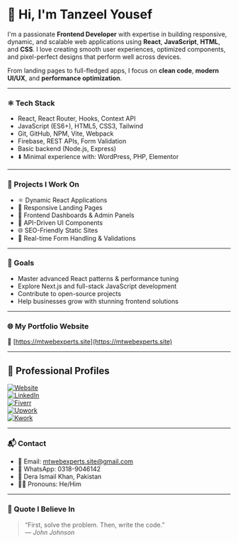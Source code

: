 # 👋 Hi, I'm Tanzeel Yousef

I'm a passionate **Frontend Developer** with expertise in building responsive, dynamic, and scalable web applications using **React**, **JavaScript**, **HTML**, and **CSS**. I love creating smooth user experiences, optimized components, and pixel-perfect designs that perform well across devices.

From landing pages to full-fledged apps, I focus on **clean code**, **modern UI/UX**, and **performance optimization**.

---

### ⚛ Tech Stack

- React, React Router, Hooks, Context API  
- JavaScript (ES6+), HTML5, CSS3, Tailwind  
- Git, GitHub, NPM, Vite, Webpack  
- Firebase, REST APIs, Form Validation  
- Basic backend (Node.js, Express)  
- ⬇️ Minimal experience with: WordPress, PHP, Elementor

---

### 💼 Projects I Work On

- ⚛ Dynamic React Applications  
- 🎯 Responsive Landing Pages  
- 📱 Frontend Dashboards & Admin Panels  
- 🧠 API-Driven UI Components  
- 🌐 SEO-Friendly Static Sites  
- 🔧 Real-time Form Handling & Validations

---

### 🚀 Goals

- Master advanced React patterns & performance tuning  
- Explore Next.js and full-stack JavaScript development  
- Contribute to open-source projects  
- Help businesses grow with stunning frontend solutions

---

### 🌐 My Portfolio Website

🔗 [https://mtwebexperts.site](https://mtwebexperts.site)

---

## 🌟 Professional Profiles

[![Website](https://img.shields.io/badge/Website-MT%20Web%20Experts-black?style=for-the-badge&logo=google-chrome)](https://mtwebexperts.site)  
[![LinkedIn](https://img.shields.io/badge/LinkedIn-Tanzeel%20Yousef-blue?style=for-the-badge&logo=linkedin)](https://www.linkedin.com/in/muhammad-tanzeel-ur-rehman-04b898355/)  
[![Fiverr](https://img.shields.io/badge/Fiverr-Profile-success?style=for-the-badge&logo=fiverr)](https://www.fiverr.com/tanzeelyousef96?public_mode=true)  
[![Upwork](https://img.shields.io/badge/Upwork-Profile-success?style=for-the-badge&logo=upwork)](https://www.upwork.com/freelancers/~019473e56b1a594fa8?mp_source=share)  
[![Kwork](https://img.shields.io/badge/Kwork-Profile-yellow?style=for-the-badge)](https://kwork.com/user/tanzeelyousef)

---

### 📬 Contact

- 📧 Email: [mtwebexperts.site@gmail.com](mailto:mtwebexperts.site@gmail.com)  
- 📱 WhatsApp: 0318-9046142  
- 📍 Dera Ismail Khan, Pakistan  
- 🧑‍💻 Pronouns: He/Him

---

### 💬 Quote I Believe In

> “First, solve the problem. Then, write the code.”  
> — *John Johnson*
